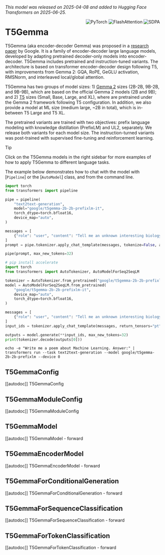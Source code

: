 
<!--Copyright 2025 The HuggingFace Team. All rights reserved.

Licensed under the Apache License, Version 2.0 (the "License"); you may not use this file except in compliance with
the License. You may obtain a copy of the License at

http://www.apache.org/licenses/LICENSE-2.0

Unless required by applicable law or agreed to in writing, software distributed under the License is distributed on
an "AS IS" BASIS, WITHOUT WARRANTIES OR CONDITIONS OF ANY KIND, either express or implied. See the License for the
specific language governing permissions and limitations under the License.

⚠️ Note that this file is in Markdown but contain specific syntax for our doc-builder (similar to MDX) that may not be
rendered properly in your Markdown viewer.

-->
*This model was released on 2025-04-08 and added to Hugging Face Transformers on 2025-06-25.*
<div style="float: right;">
    <div class="flex flex-wrap space-x-1">
        <img alt="PyTorch" src="https://img.shields.io/badge/PyTorch-DE3412?style=flat&logo=pytorch&logoColor=white">
        <img alt="FlashAttention" src="https://img.shields.io/badge/%E2%9A%A1%EF%B8%8E%20FlashAttention-eae0c8?style=flat">
        <img alt="SDPA" src="https://img.shields.io/badge/SDPA-DE3412?style=flat&logo=pytorch&logoColor=white">
    </div>
</div>

# T5Gemma

T5Gemma (aka encoder-decoder Gemma) was proposed in a [research paper](https://huggingface.co/papers/2504.06225) by Google. It is a family of encoder-decoder large language models, developed by adapting pretrained decoder-only models into encoder-decoder. T5Gemma includes pretrained and instruction-tuned variants. The architecture is based on transformer encoder-decoder design following T5, with improvements from Gemma 2: GQA, RoPE, GeGLU activation, RMSNorm, and interleaved local/global attention.

T5Gemma has two groups of model sizes: 1) [Gemma 2](https://ai.google.dev/gemma/docs/core/model_card_2) sizes (2B-2B, 9B-2B, and 9B-9B), which are based on the official Gemma 2 models (2B and 9B); and 2) [T5](https://huggingface.co/papers/1910.10683) sizes (Small, Base, Large, and XL), where are pretrained under the Gemma 2 framework following T5 configuration. In addition, we also provide a model at ML size (medium large, ~2B in total), which is in-between T5 Large and T5 XL.

The pretrained variants are trained with two objectives: prefix language modeling with knowledge distillation (PrefixLM) and UL2, separately. We release both variants for each model size. The instruction-turned variants was post-trained with supervised fine-tuning and reinforcement learning.

> [!TIP]
> Click on the T5Gemma models in the right sidebar for more examples of how to apply T5Gemma to different language tasks.

The example below demonstrates how to chat with the model with [`Pipeline`] or the [`AutoModel`] class, and from the command line.

<hfoptions id="usage">
<hfoption id="Pipeline">


```python
import torch
from transformers import pipeline

pipe = pipeline(
    "text2text-generation",
    model="google/t5gemma-2b-2b-prefixlm-it",
    torch_dtype=torch.bfloat16,
    device_map="auto",
)

messages = [
    {"role": "user", "content": "Tell me an unknown interesting biology fact about the brain."},
]
prompt = pipe.tokenizer.apply_chat_template(messages, tokenize=False, add_generation_prompt=True)

pipe(prompt, max_new_tokens=32)
```

</hfoption>
<hfoption id="AutoModel">

```python
# pip install accelerate
import torch
from transformers import AutoTokenizer, AutoModelForSeq2SeqLM

tokenizer = AutoTokenizer.from_pretrained("google/t5gemma-2b-2b-prefixlm-it")
model = AutoModelForSeq2SeqLM.from_pretrained(
    "google/t5gemma-2b-2b-prefixlm-it",
    device_map="auto",
    torch_dtype=torch.bfloat16,
)

messages = [
    {"role": "user", "content": "Tell me an unknown interesting biology fact about the brain."},
]
input_ids = tokenizer.apply_chat_template(messages, return_tensors="pt", return_dict=True, add_generation_prompt=True).to(model.device)

outputs = model.generate(**input_ids, max_new_tokens=32)
print(tokenizer.decode(outputs[0]))
```

</hfoption>
<hfoption id="transformers CLI">

```
echo -e "Write me a poem about Machine Learning. Answer:" | transformers run --task text2text-generation --model google/t5gemma-2b-2b-prefixlm --device 0
```
</hfoption>
</hfoptions>

## T5GemmaConfig

[[autodoc]] T5GemmaConfig

## T5GemmaModuleConfig

[[autodoc]] T5GemmaModuleConfig

## T5GemmaModel

[[autodoc]] T5GemmaModel
    - forward

## T5GemmaEncoderModel

[[autodoc]] T5GemmaEncoderModel
    - forward

## T5GemmaForConditionalGeneration

[[autodoc]] T5GemmaForConditionalGeneration
    - forward

## T5GemmaForSequenceClassification

[[autodoc]] T5GemmaForSequenceClassification
    - forward

## T5GemmaForTokenClassification

[[autodoc]] T5GemmaForTokenClassification
    - forward
